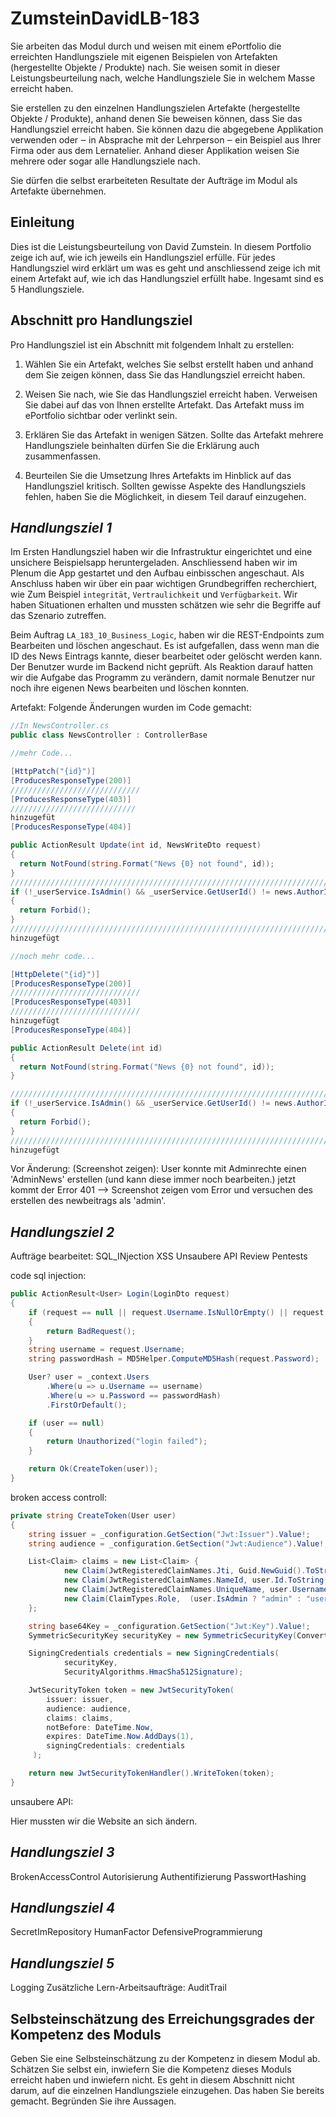 # ZumsteinDavidLB-183

Sie arbeiten das Modul durch und weisen mit einem ePortfolio die erreichten Handlungsziele mit eigenen Beispielen von Artefakten (hergestellte Objekte / Produkte) nach. Sie weisen somit in dieser Leistungsbeurteilung nach, welche Handlungsziele Sie in welchem Masse erreicht haben. 

Sie erstellen zu den einzelnen Handlungszielen Artefakte (hergestellte Objekte / Produkte), anhand denen Sie beweisen können, dass Sie das Handlungsziel erreicht haben. Sie können dazu die abgegebene Applikation verwenden oder ‒ in Absprache mit der Lehrperson ‒ ein Beispiel aus Ihrer Firma oder aus dem Lernatelier. Anhand dieser Applikation weisen Sie mehrere oder sogar alle Handlungsziele nach.

Sie dürfen die selbst erarbeiteten Resultate der Aufträge im Modul als Artefakte übernehmen.


## Einleitung
Dies ist die Leistungsbeurteilung von David Zumstein. In diesem Portfolio zeige ich auf, wie ich jeweils ein Handlungsziel erfülle. Für jedes Handlungsziel wird erklärt um was es geht und anschliessend zeige ich mit einem Artefakt auf, wie ich das Handlungsziel erfüllt habe. Ingesamt sind es 5 Handlungsziele.

## Abschnitt pro Handlungsziel
Pro Handlungsziel ist ein Abschnitt mit folgendem Inhalt zu erstellen:

1. Wählen Sie ein Artefakt, welches Sie selbst erstellt haben und anhand dem Sie zeigen können, dass Sie das Handlungsziel erreicht haben.

2. Weisen Sie nach, wie Sie das Handlungsziel erreicht haben. Verweisen Sie dabei auf das von Ihnen erstellte Artefakt. Das Artefakt muss im ePortfolio sichtbar oder verlinkt sein.

3. Erklären Sie das Artefakt in wenigen Sätzen. Sollte das Artefakt mehrere Handlungsziele beinhalten dürfen Sie die Erklärung auch zusammenfassen.

4. Beurteilen Sie die Umsetzung Ihres Artefakts im Hinblick auf das Handlungsziel kritisch. Sollten gewisse Aspekte des Handlungsziels fehlen, haben Sie die Möglichkeit, in diesem Teil darauf einzugehen.

## _Handlungsziel 1_

Im Ersten Handlungsziel haben wir die Infrastruktur eingerichtet und eine unsichere Beispielsapp heruntergeladen. Anschliessend haben wir im Plenum die App gestartet und den Aufbau einbisschen angeschaut. Als Anschluss haben wir über ein paar wichtigen Grundbegriffen recherchiert, wie Zum Beispiel ```integrität```, ```Vertraulichkeit``` und ```Verfügbarkeit```. Wir haben Situationen erhalten und mussten schätzen wie sehr die Begriffe auf das Szenario zutreffen.

Beim Auftrag ```LA_183_10_Business_Logic```, haben wir die REST-Endpoints zum Bearbeiten und löschen angeschaut. Es ist aufgefallen, dass wenn man die ID des News Eintrags kannte, dieser bearbeitet oder gelöscht werden kann. Der Benutzer wurde im Backend nicht geprüft. Als Reaktion darauf hatten wir die Aufgabe das Programm zu verändern, damit normale Benutzer nur noch ihre eigenen News bearbeiten und löschen konnten.

Artefakt:
Folgende Änderungen wurden im Code gemacht:

```csharp
//In NewsController.cs
public class NewsController : ControllerBase

//mehr Code...

[HttpPatch("{id}")]
[ProducesResponseType(200)]
/////////////////////////////
[ProducesResponseType(403)]
////////////////////////////
hinzugefüt
[ProducesResponseType(404)]

public ActionResult Update(int id, NewsWriteDto request)
{
  return NotFound(string.Format("News {0} not found", id));
}
///////////////////////////////////////////////////////////////////////////
if (!_userService.IsAdmin() && _userService.GetUserId() != news.AuthorId)
{
  return Forbid();
}
////////////////////////////////////////////////////////////////////////////
hinzugefügt

//noch mehr code...

[HttpDelete("{id}")]
[ProducesResponseType(200)]
/////////////////////////////
[ProducesResponseType(403)] 
/////////////////////////////
hinzugefügt
[ProducesResponseType(404)]

public ActionResult Delete(int id)
{
  return NotFound(string.Format("News {0} not found", id));
}

///////////////////////////////////////////////////////////////////////////
if (!_userService.IsAdmin() && _userService.GetUserId() != news.AuthorId)
{
  return Forbid();
}
///////////////////////////////////////////////////////////////////////////
hinzugefügt

```

Vor Änderung: (Screenshot zeigen): 
User konnte mit Adminrechte einen 'AdminNews' erstellen (und kann diese immer noch bearbeiten.)
jetzt kommt der Error 401 --> Screenshot zeigen vom Error und versuchen des erstellen des newbeitrags als 'admin'. 


## **_Handlungsziel 2_**

Aufträge bearbeitet: 
SQL_INjection
XSS
Unsaubere API
Review 
Pentests

code sql injection:
```csharp
public ActionResult<User> Login(LoginDto request)
{
    if (request == null || request.Username.IsNullOrEmpty() || request.Password.IsNullOrEmpty())
    {
        return BadRequest();
    }
    string username = request.Username;
    string passwordHash = MD5Helper.ComputeMD5Hash(request.Password);

    User? user = _context.Users
        .Where(u => u.Username == username)
        .Where(u => u.Password == passwordHash)
        .FirstOrDefault();

    if (user == null)
    {
        return Unauthorized("login failed");
    }

    return Ok(CreateToken(user));
}
```
broken access controll:

```csharp
private string CreateToken(User user)
{
    string issuer = _configuration.GetSection("Jwt:Issuer").Value!;
    string audience = _configuration.GetSection("Jwt:Audience").Value!;

    List<Claim> claims = new List<Claim> {
            new Claim(JwtRegisteredClaimNames.Jti, Guid.NewGuid().ToString()),
            new Claim(JwtRegisteredClaimNames.NameId, user.Id.ToString()),
            new Claim(JwtRegisteredClaimNames.UniqueName, user.Username),
            new Claim(ClaimTypes.Role,  (user.IsAdmin ? "admin" : "user"))
    };

    string base64Key = _configuration.GetSection("Jwt:Key").Value!;
    SymmetricSecurityKey securityKey = new SymmetricSecurityKey(Convert.FromBase64String(base64Key));

    SigningCredentials credentials = new SigningCredentials(
            securityKey,
            SecurityAlgorithms.HmacSha512Signature);

    JwtSecurityToken token = new JwtSecurityToken(
        issuer: issuer,
        audience: audience,
        claims: claims,
        notBefore: DateTime.Now,
        expires: DateTime.Now.AddDays(1),
        signingCredentials: credentials
     );

    return new JwtSecurityTokenHandler().WriteToken(token);
}
```

unsaubere API:

Hier mussten wir die Website an sich ändern. 

## **_Handlungsziel 3_**

BrokenAccessControl
Autorisierung
Authentifizierung
PasswortHashing

## **_Handlungsziel 4_**

SecretImRepository
HumanFactor
DefensiveProgrammierung

## **_Handlungsziel 5_**

Logging
Zusätzliche Lern-Arbeitsaufträge:
AuditTrail

## Selbsteinschätzung des Erreichungsgrades der Kompetenz des Moduls
Geben Sie eine Selbsteinschätzung zu der Kompetenz in diesem Modul ab. Schätzen Sie selbst ein, inwiefern Sie die Kompetenz dieses Moduls erreicht haben und inwiefern nicht. Es geht in diesem Abschnitt nicht darum, auf die einzelnen Handlungsziele einzugehen. Das haben Sie bereits gemacht. Begründen Sie ihre Aussagen.
